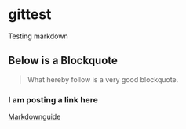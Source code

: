 # gittest
Testing markdown

## Below is a Blockquote
> What hereby follow is a very good blockquote.

### I am posting a link here
[Markdownguide](https://www.markdownguide.org/)

